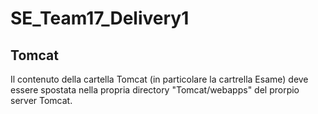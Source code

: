 # SE_Team17_Delivery1

## Tomcat
Il contenuto della cartella Tomcat (in particolare la cartrella Esame) deve essere spostata nella propria directory "Tomcat/webapps" del prorpio server Tomcat.
